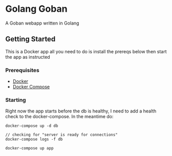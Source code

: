 # Golang Goban

A Goban webapp written in Golang

## Getting Started

This is a Docker app all you need to do is install the prereqs below then start the app as instructed

### Prerequisites

* [Docker](https://docs.docker.com/install/)
* [Docker Compose](https://docs.docker.com/compose/install/)

### Starting

Right now the app starts before the db is healthy, I need to add a health check to the docker-compose. In the meantime do:

```
docker-compose up -d db
```

```
// checking for "server is ready for connections"
docker-compose logs -f db
```

```
docker-compose up app
```